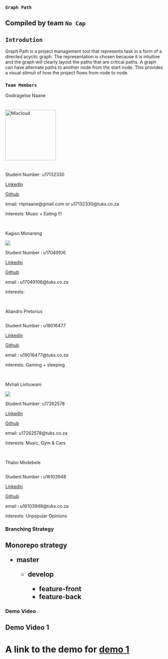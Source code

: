 ### `Graph Path` 

## Compiled by team `No Cap`

## `Introdution`
Graph Path is a project management tool that represents task in a form of a 
directed acyclic graph. The representation is chosen because it is intuitive
and the graph will clearly layout the paths that are critical paths. 
A graph can have alternate paths to another node from the start node. 
This provides a visual stimuli of how the project flows from node to node. 


### `Team Members`


<p> Godiragetse Naane</p>

<img alt="Mixcloud" src="https://thumbnailer.mixcloud.com/unsafe/160x160/profile/c/5/6/6/0b7f-e6f2-46ee-805f-fcd8f1beeb8e" style="width: 160px; height: 160px; margin: 22.15px 0px;">
<p> Student Number: u17132330</p>
<p><a href="https://linkedin.com/in/godiragetse-naane-9b9a8417a" target="_blank">LinkedIn</a></p>
<p><a href="https://github.com/nanitight" target="_blank"> Github</a></p>
<p>email: ntpnaane@gmail.com or u17132330@tuks.co.za</p>
<p>Interests: Music + Eating !!!</p>

<br>
<p> Kagiso Monareng </p>
<img src="https://media-exp1.licdn.com/dms/image/C4D03AQGJqebCY-XVWA/profile-displayphoto-shrink_200_200/0/1618732785194?e=1628121600&v=beta&t=ltY7hxsXI95m-Pnpz710vnmowd0iR4UI1Iz_LKFRa6k" >
<p> Student Number : u17049106 </p>
<p><a href="https://www.linkedin.com/in/kagiso-monareng-23a684a1/"> Linkedin </a></p>
<p> <a href="https://github.com/Kage-001/Kage-001.github.io"> Github</a> </p>
<p> email : u17049106@tuks.co.za </p>
<p> interests: </p>

<br>
<p> Aliandro Pretorius </p>
<img src="" >
<p> Student Number : u19016477 </p>
<p><a href="https://www.linkedin.com/in/aliandro-pretorius-66916a210/"> Linkedin </a></p>
<p> <a href="https://github.com/Ali-Stack-2000"> Github</a> </p>
<p> email : u19016477@tuks.co.za </p>
<p> interests: Gaming + sleeping </p>

<br>
<p> Mvhali Livhuwani </p>
<img src=" style="width: 160px; height: 160px; margin: 22.15px 0px;"/>
<p> Student Number: u17262578</p>
<p><a href="https://www.linkedin.com/in/livhuwani-mvhali-163679208/" target="_blank">LinkedIn</a></p>
<p><a href="" target="_blank"> Github</a></p>
<p>email: u17262578@tuks.co.za</p>
<p>Interests: Music, Gym & Cars</p>

<br>
<p> Thabo Mndebele </p>
<img src="" >
<p> Student Number : u16103948 </p>
<p><a href="https://www.linkedin.com/in/thabo-mndebele-5973b8112/"> Linkedin </a></p>
<p> <a href="https://github.com/Unabashed-Thabo"> Github</a> </p>
<p> email : u16103948@tuks.co.za </p>
<p> interests: Unpopular Opinions </p>

### Branching Strategy 
<h2>
    Monorepo strategy
    <ul>
        <li>
            master
        </li>
        <ul>
            <li>
                develop
            </li>
            <ul>
                <li>
                    feature-front
                </li>
                <li>
                    feature-back
                </li>
            </ul>
        </ul>  
    </ul>
</h2>

### Demo Video
## Demo Video 1
<h1> A link to the demo for  <a href="https://discordapp.com/channels/843485965448249415/843485965892976651/850238831197159435">
demo 1</a>
</h1>

